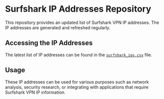 # Surfshark IP Addresses Repository

This repository provides an updated list of Surfshark VPN IP addresses. The IP addresses are generated and refreshed regularly.

## Accessing the IP Addresses

The latest list of IP addresses can be found in the [`surfshark_ips.csv`](surfshark_ips.csv) file.

## Usage

These IP addresses can be used for various purposes such as network analysis, security research, or integrating with applications that require Surfshark VPN IP information.

